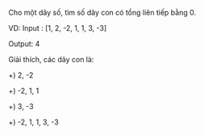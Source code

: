 Cho một dãy số,
tìm số dãy con có tổng liên tiếp bằng 0.

VD:
Input : [1, 2, -2, 1, 1, 3, -3]

Output: 4

Giải thích, các dãy con là:

+) 2, -2

+) -2, 1, 1

+) 3, -3

+) -2, 1, 1, 3, -3